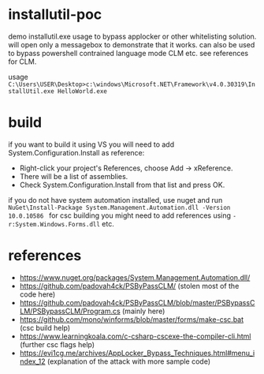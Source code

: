 # installutil-poc

demo installutil.exe usage to bypass applocker or other whitelisting solution. will open only a messagebox to demonstrate that it works. can also be used to bypass powershell contrained language mode CLM etc. see references for CLM. 

usage `C:\Users\USER\Desktop>c:\windows\Microsoft.NET\Framework\v4.0.30319\InstallUtil.exe HelloWorld.exe`

# build

if you want to build it using VS you will need to add System.Configuration.Install as reference:
- Right-click your project's References, choose Add -> xReference.
- There will be a list of assemblies.
- Check System.Configuration.Install from that list and press OK.

if you do not have system automation installed, use nuget and run `NuGet\Install-Package System.Management.Automation.dll -Version 10.0.10586
`
for csc building you might need to add references using `-r:System.Windows.Forms.dll` etc. 


# references
- https://www.nuget.org/packages/System.Management.Automation.dll/
- https://github.com/padovah4ck/PSByPassCLM/ (stolen most of the code here)
- https://github.com/padovah4ck/PSByPassCLM/blob/master/PSBypassCLM/PSBypassCLM/Program.cs (mainly here)
- https://github.com/mono/winforms/blob/master/forms/make-csc.bat (csc build help)
- https://www.learningkoala.com/c-csharp-cscexe-the-compiler-cli.html (further csc flags help)
- https://evi1cg.me/archives/AppLocker_Bypass_Techniques.html#menu_index_12 (explanation of the attack with more sample code)

